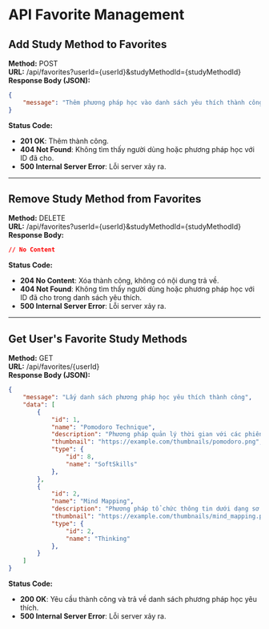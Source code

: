 # API Favorite Management

## Add Study Method to Favorites
**Method:** POST  
**URL:** /api/favorites?userId={userId}&studyMethodId={studyMethodId}  
**Response Body (JSON):**
```json
{
    "message": "Thêm phương pháp học vào danh sách yêu thích thành công"
}
```
**Status Code:**  
- **201 OK**: Thêm thành công.  
- **404 Not Found**: Không tìm thấy người dùng hoặc phương pháp học với ID đã cho.  
- **500 Internal Server Error**: Lỗi server xảy ra.

---

## Remove Study Method from Favorites
**Method:** DELETE  
**URL:** /api/favorites?userId={userId}&studyMethodId={studyMethodId}  
**Response Body:**  
```json
// No Content
```
**Status Code:**  
- **204 No Content**: Xóa thành công, không có nội dung trả về.  
- **404 Not Found**: Không tìm thấy người dùng hoặc phương pháp học với ID đã cho trong danh sách yêu thích.  
- **500 Internal Server Error**: Lỗi server xảy ra.

---

## Get User's Favorite Study Methods
**Method:** GET  
**URL:** /api/favorites/{userId}  
**Response Body (JSON):**
```json
{   
    "message": "Lấy danh sách phương pháp học yêu thích thành công",
    "data": [
        {
            "id": 1,
            "name": "Pomodoro Technique",
            "description": "Phương pháp quản lý thời gian với các phiên làm việc 25 phút.",
            "thumbnail": "https://example.com/thumbnails/pomodoro.png",
            "type": {
                "id": 8,
                "name": "SoftSkills"
            },
        },
        {
            "id": 2,
            "name": "Mind Mapping",
            "description": "Phương pháp tổ chức thông tin dưới dạng sơ đồ.",
            "thumbnail": "https://example.com/thumbnails/mind_mapping.png",
            "type": {
                "id": 2,
                "name": "Thinking"
            },
        }
    ]
}

```
**Status Code:**  
- **200 OK**: Yêu cầu thành công và trả về danh sách phương pháp học yêu thích.  
- **500 Internal Server Error**: Lỗi server xảy ra.